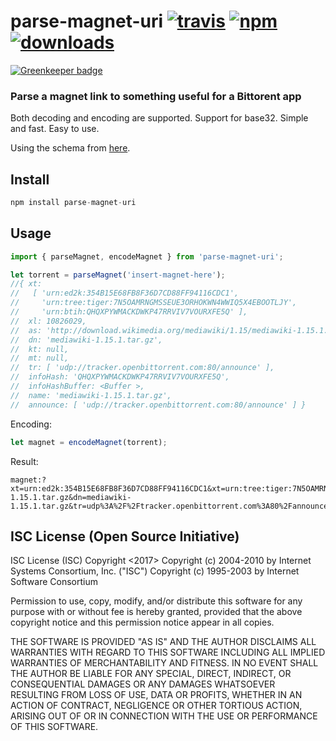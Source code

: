 # parse-magnet-uri [![travis][travis-image]][travis-url] [![npm][npm-image]][npm-url] [![downloads][downloads-image]][downloads-url]

[![Greenkeeper badge](https://badges.greenkeeper.io/CraigglesO/parse-magnet-uri.svg)](https://greenkeeper.io/)

[travis-image]: https://travis-ci.org/CraigglesO/parse-magnet-uri.svg?branch=master
[travis-url]: https://travis-ci.org/CraigglesO/parse-magnet-uri
[npm-image]: https://img.shields.io/npm/v/parse-magnet-uri.svg
[npm-url]: https://npmjs.org/package/parse-magnet-uri
[downloads-image]: https://img.shields.io/npm/dm/parse-magnet-uri.svg
[downloads-url]: https://npmjs.org/package/parse-magnet-uri

### Parse a magnet link to something useful for a Bittorent app

Both decoding and encoding are supported.
Support for base32.
Simple and fast.
Easy to use.

Using the schema from [here](https://en.wikipedia.org/wiki/Magnet_URI_scheme).

## Install

``` typescript
npm install parse-magnet-uri
```

## Usage
``` typescript
import { parseMagnet, encodeMagnet } from 'parse-magnet-uri';

let torrent = parseMagnet('insert-magnet-here');
//{ xt:
//   [ 'urn:ed2k:354B15E68FB8F36D7CD88FF94116CDC1',
//     'urn:tree:tiger:7N5OAMRNGMSSEUE3ORHOKWN4WWIQ5X4EBOOTLJY',
//     'urn:btih:QHQXPYWMACKDWKP47RRVIV7VOURXFE5Q' ],
//  xl: 10826029,
//  as: 'http://download.wikimedia.org/mediawiki/1.15/mediawiki-1.15.1.tar.gz',
//  dn: 'mediawiki-1.15.1.tar.gz',
//  kt: null,
//  mt: null,
//  tr: [ 'udp://tracker.openbittorrent.com:80/announce' ],
//  infoHash: 'QHQXPYWMACKDWKP47RRVIV7VOURXFE5Q',
//  infoHashBuffer: <Buffer >,
//  name: 'mediawiki-1.15.1.tar.gz',
//  announce: [ 'udp://tracker.openbittorrent.com:80/announce' ] }

```

Encoding:
``` typescript
let magnet = encodeMagnet(torrent);
```
Result:
```
magnet:?xt=urn:ed2k:354B15E68FB8F36D7CD88FF94116CDC1&xt=urn:tree:tiger:7N5OAMRNGMSSEUE3ORHOKWN4WWIQ5X4EBOOTLJY&xt=urn:btih:QHQXPYWMACKDWKP47RRVIV7VOURXFE5Q&xl=10826029&as=http%3A%2F%2Fdownload.wikimedia.org%2Fmediawiki%2F1.15%2Fmediawiki-1.15.1.tar.gz&dn=mediawiki-1.15.1.tar.gz&tr=udp%3A%2F%2Ftracker.openbittorrent.com%3A80%2Fannounce&xs=http%3A%2F%2Fcache.example.org%2FXRX2PEFXOOEJFRVUCX6HMZMKS5TWG4K5&xs=dchub%3A%2F%2Fexample.org
```

## ISC License (Open Source Initiative)

ISC License (ISC)
Copyright <2017> <Craig OConnor>
Copyright (c) 2004-2010 by Internet Systems Consortium, Inc. ("ISC")
Copyright (c) 1995-2003 by Internet Software Consortium


Permission to use, copy, modify, and/or distribute this software for any purpose with or without fee is hereby granted, provided that the above copyright notice and this permission notice appear in all copies.

THE SOFTWARE IS PROVIDED "AS IS" AND THE AUTHOR DISCLAIMS ALL WARRANTIES WITH REGARD TO THIS SOFTWARE INCLUDING ALL IMPLIED WARRANTIES OF MERCHANTABILITY AND FITNESS. IN NO EVENT SHALL THE AUTHOR BE LIABLE FOR ANY SPECIAL, DIRECT, INDIRECT, OR CONSEQUENTIAL DAMAGES OR ANY DAMAGES WHATSOEVER RESULTING FROM LOSS OF USE, DATA OR PROFITS, WHETHER IN AN ACTION OF CONTRACT, NEGLIGENCE OR OTHER TORTIOUS ACTION, ARISING OUT OF OR IN CONNECTION WITH THE USE OR PERFORMANCE OF THIS SOFTWARE.
